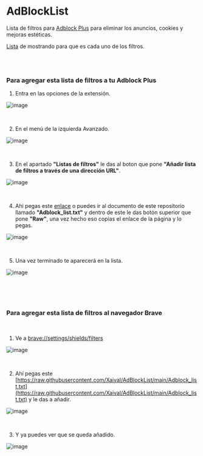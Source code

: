 # AdBlockList
Lista de filtros para [Adblock Plus](https://adblockplus.org/) para eliminar los anuncios, cookies y mejoras estéticas.

[Lista](https://docs.google.com/spreadsheets/d/13DyjdzSOBRP80adRRXV9sJvhYss-I6DNNpugFYoj2cM/edit#gid=2121204202) de mostrando para que es cada uno de los filtros.

<br><br>

### Para agregar esta lista de filtros a tu Adblock Plus

1. Entra en las opciones de la extensión.

![image](https://user-images.githubusercontent.com/54257745/112393499-7571bc00-8cfb-11eb-86ba-9112649aac1a.png)

<br>

2. En el menú de la izquierda Avanzado.

![image](https://user-images.githubusercontent.com/54257745/112394077-63444d80-8cfc-11eb-895a-7483bb82eee3.png)

<br>

3. En el apartado **"Listas de filtros"** le das al boton que pone **"Añadir lista de filtros a través de una dirección URL"**.

![image](https://user-images.githubusercontent.com/54257745/112393831-f8931200-8cfb-11eb-8206-3650504c7126.png)

<br>

4. Ahi pegas este [enlace](https://raw.githubusercontent.com/Xaival/AdBlockList/main/Adblock_list.txt) o puedes ir al documento de este repositorio llamado **"Adblock_list.txt"** y dentro de este le das botón superior que pone **"Raw"**, una vez hecho eso copias el enlace de la página y lo pegas.

![image](https://user-images.githubusercontent.com/54257745/112393902-16f90d80-8cfc-11eb-86bf-14eb6640d025.png)

<br>

5. Una vez terminado te aparecerá en la lista.

![image](https://user-images.githubusercontent.com/54257745/112394010-427bf800-8cfc-11eb-9bcd-687abbef260e.png)

<br><br><br>

### Para agregar esta lista de filtros al navegador Brave

<br>

1. Ve a [brave://settings/shields/filters](brave://settings/shields/filters)

![image](https://github.com/Xaival/AdBlockList/assets/54257745/670e954a-0f85-4844-a207-38dba40a72c4)


<br>

2. Ahí pegas este [https://raw.githubusercontent.com/Xaival/AdBlockList/main/Adblock_list.txt](https://raw.githubusercontent.com/Xaival/AdBlockList/main/Adblock_list.txt) y le das a añadir.

![image](https://github.com/Xaival/AdBlockList/assets/54257745/069a4d8a-f917-4ebe-8eda-6262de2e3dd0)

<br>

3. Y ya puedes ver que se queda añadido.

![image](https://github.com/Xaival/AdBlockList/assets/54257745/f3f07b80-4dab-4f07-b96d-d92e63cbb219)

